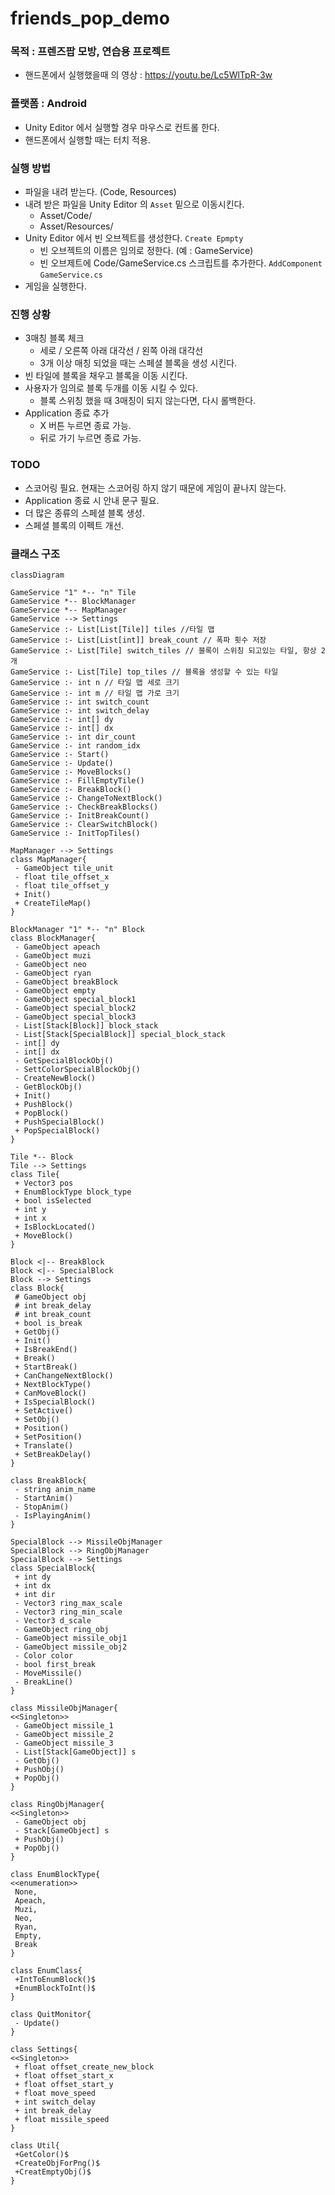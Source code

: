 # friends_pop_demo

### 목적 : 프렌즈팝 모방, 연습용 프로젝트
* 핸드폰에서 실행했을때 의 영상 : https://youtu.be/Lc5WlTpR-3w

### 플랫폼 : Android
* Unity Editor 에서 실행할 경우 마우스로 컨트롤 한다.
* 핸드폰에서 실행할 때는 터치 적용.

### 실행 방법
* 파일을 내려 받는다. (Code, Resources)
* 내려 받은 파일을 Unity Editor 의 `Asset` 밑으로 이동시킨다.
  * Asset/Code/
  * Asset/Resources/
* Unity Editor 에서 빈 오브젝트를 생성한다. `Create Epmpty`
  * 빈 오브젝트의 이름은 임의로 정한다. (예 : GameService)
  * 빈 오브제트에 Code/GameService.cs 스크립트를 추가한다. `AddComponent` `GameService.cs`
* 게임을 실행한다.

### 진행 상황
* 3매칭 블록 체크
  * 세로 / 오른쪽 아래 대각선 / 왼쪽 아래 대각선
  * 3개 이상 매칭 되었을 때는 스페셜 블록을 생성 시킨다.
* 빈 타일에 블록을 채우고 블록을 이동 시킨다.
* 사용자가 임의로 블록 두개를 이동 시킬 수 있다.
  * 블록 스위칭 했을 때 3매칭이 되지 않는다면, 다시 롤백한다.
* Application 종료 추가
  * X 버튼 누르면 종료 가능.
  * 뒤로 가기 누르면 종료 가능.

### TODO
* 스코어링 필요. 현재는 스코어링 하지 않기 때문에 게임이 끝나지 않는다.
* Application 종료 시 안내 문구 필요.
* 더 많은 종류의 스페셜 블록 생성.
* 스페셜 블록의 이펙트 개선.

### 클래스 구조
```mermaid
classDiagram

GameService "1" *-- "n" Tile
GameService *-- BlockManager
GameService *-- MapManager
GameService --> Settings
GameService :- List[List[Tile]] tiles //타일 맵
GameService :- List[List[int]] break_count // 폭파 횟수 저장
GameService :- List[Tile] switch_tiles // 블록이 스위칭 되고있는 타일, 항상 2개
GameService :- List[Tile] top_tiles // 블록을 생성할 수 있는 타일
GameService :- int n // 타일 맵 세로 크기
GameService :- int m // 타일 맵 가로 크기
GameService :- int switch_count
GameService :- int switch_delay
GameService :- int[] dy
GameService :- int[] dx
GameService :- int dir_count
GameService :- int random_idx
GameService :- Start()
GameService :- Update()
GameService :- MoveBlocks()
GameService :- FillEmptyTile()
GameService :- BreakBlock()
GameService :- ChangeToNextBlock()
GameService :- CheckBreakBlocks()
GameService :- InitBreakCount()
GameService :- ClearSwitchBlock()
GameService :- InitTopTiles()

MapManager --> Settings
class MapManager{
 - GameObject tile_unit
 - float tile_offset_x
 - float tile_offset_y
 + Init()
 + CreateTileMap()
}

BlockManager "1" *-- "n" Block
class BlockManager{
 - GameObject apeach
 - GameObject muzi
 - GameObject neo
 - GameObject ryan
 - GameObject breakBlock
 - GameObject empty
 - GameObject special_block1
 - GameObject special_block2
 - GameObject special_block3
 - List[Stack[Block]] block_stack
 - List[Stack[SpecialBlock]] special_block_stack
 - int[] dy
 - int[] dx
 - GetSpecialBlockObj()
 - SettColorSpecialBlockObj()
 - CreateNewBlock()
 - GetBlockObj()
 + Init()
 + PushBlock()
 + PopBlock()
 + PushSpecialBlock()
 + PopSpecialBlock()
}

Tile *-- Block
Tile --> Settings
class Tile{
 + Vector3 pos
 + EnumBlockType block_type
 + bool isSelected
 + int y
 + int x
 + IsBlockLocated()
 + MoveBlock()
}

Block <|-- BreakBlock
Block <|-- SpecialBlock
Block --> Settings
class Block{
 # GameObject obj
 # int break_delay
 # int break_count
 + bool is_break
 + GetObj()
 + Init()
 + IsBreakEnd()
 + Break()
 + StartBreak()
 + CanChangeNextBlock()
 + NextBlockType()
 + CanMoveBlock()
 + IsSpecialBlock()
 + SetActive()
 + SetObj()
 + Position()
 + SetPosition()
 + Translate()
 + SetBreakDelay()
}

class BreakBlock{
 - string anim_name
 - StartAnim()
 - StopAnim()
 - IsPlayingAnim()
}

SpecialBlock --> MissileObjManager
SpecialBlock --> RingObjManager
SpecialBlock --> Settings
class SpecialBlock{
 + int dy
 + int dx
 + int dir
 - Vector3 ring_max_scale
 - Vector3 ring_min_scale
 - Vector3 d_scale
 - GameObject ring_obj
 - GameObject missile_obj1
 - GameObject missile_obj2
 - Color color
 - bool first_break
 - MoveMissile()
 - BreakLine()
}

class MissileObjManager{
<<Singleton>>
 - GameObject missile_1
 - GameObject missile_2
 - GameObject missile_3
 - List[Stack[GameObject]] s
 - GetObj()
 + PushObj()
 + PopObj()
}

class RingObjManager{
<<Singleton>>
 - GameObject obj
 - Stack[GameObject] s
 + PushObj()
 + PopObj()
}

class EnumBlockType{
<<enumeration>>
 None,
 Apeach,
 Muzi,
 Neo,
 Ryan,
 Empty,
 Break
}

class EnumClass{
 +IntToEnumBlock()$
 +EnumBlockToInt()$
}

class QuitMonitor{
 - Update()
}

class Settings{
<<Singleton>>
 + float offset_create_new_block
 + float offset_start_x
 + float offset_start_y
 + float move_speed
 + int switch_delay
 + int break_delay
 + float missile_speed
}

class Util{
 +GetColor()$
 +CreateObjForPng()$
 +CreatEmptyObj()$
}
```
